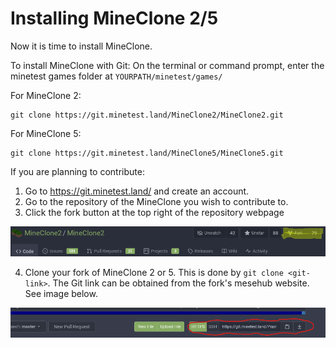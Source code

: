 # Installing MineClone 2/5
Now it is time to install MineClone.

To install MineClone with Git:
On the terminal or command prompt, enter the minetest games folder at `YOURPATH/minetest/games/`

For MineClone 2:

    git clone https://git.minetest.land/MineClone2/MineClone2.git


For MineClone 5:

    git clone https://git.minetest.land/MineClone5/MineClone5.git
    
If you are planning to contribute:

1. Go to https://git.minetest.land/ and create an account.
2. Go to the repository of the MineClone you wish to contribute to.
3. Click the fork button at the top right of the repository webpage

![mesehub fork](https://raw.githubusercontent.com/PrairieAstronomer/MineClone/gh-pages/mesehub_fork.png)

4. Clone your fork of MineClone 2 or 5. This is done by `git clone <git-link>`. The Git link can be obtained from the fork's mesehub website. See image below.

![mesehub git link](https://raw.githubusercontent.com/PrairieAstronomer/MineClone/gh-pages/mesehub_fork_git_link.png)
